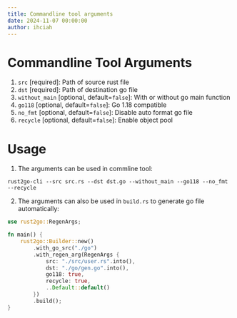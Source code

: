 ```yaml
---
title: Commandline tool arguments
date: 2024-11-07 00:00:00
author: ihciah
---
```


# Commandline Tool Arguments
1. `src` \[required\]: Path of source rust file
2. `dst` \[required\]: Path of destination go file
3. `without_main` \[optional, default=`false`\]: With or without go main function
4. `go118` \[optional, default=`false`\]: Go 1.18 compatible
5. `no_fmt` \[optional, default=`false`\]: Disable auto format go file
6. `recycle` \[optional, default=`false`\]: Enable object pool

# Usage
1. The arguments can be used in commline tool:
```shell
rust2go-cli --src src.rs --dst dst.go --without_main --go118 --no_fmt --recycle
```

2. The arguments can also be used in `build.rs` to generate go file automatically:
```rust
use rust2go::RegenArgs;

fn main() {
    rust2go::Builder::new()
        .with_go_src("./go")
        .with_regen_arg(RegenArgs {
            src: "./src/user.rs".into(),
            dst: "./go/gen.go".into(),
            go118: true,
            recycle: true,
            ..Default::default()
        })
        .build();
}
```

